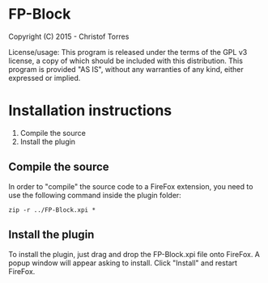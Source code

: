 # FP-Block

Copyright (C) 2015 - Christof Torres

License/usage:
This program is released under the terms of the GPL v3 license, a copy of which should be included with this distribution.
This program is provided "AS IS", without any warranties of any kind, either expressed or implied.

Installation instructions
=========================

1. Compile the source
2. Install the plugin

Compile the source
------------------

In order to "compile" the source code to a FireFox extension, you need to
use the following command inside the plugin folder:

	zip -r ../FP-Block.xpi *

Install the plugin
------------------

To install the plugin, just drag and drop the FP-Block.xpi
file onto FireFox. A popup window will appear asking to install. Click
"Install" and restart FireFox.
